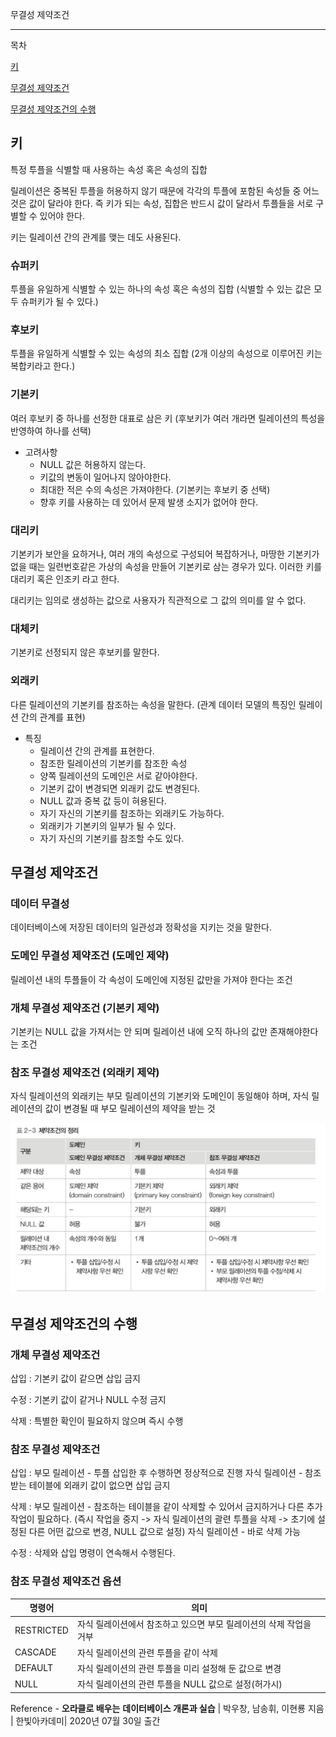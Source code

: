 무결성 제약조건

---

목차

[키](#키)

[무결성 제약조건](#무결성-제약조건)

[무결성 제약조건의 수행](#무결성-제약조건의-수행)



## 키

특정 투플을 식별할 때 사용하는 속성 혹은 속성의 집합

릴레이션은 중복된 투플을 허용하지 않기 때문에 각각의 투플에 포함된 속성들 중 어느 것은 값이 달라야 한다. 즉 키가 되는 속성, 집합은 반드시 값이 달라서 투플들을 서로 구별할 수 있어야 한다.

키는 릴레이션 간의 관계를 맺는 데도 사용된다.

### 슈퍼키

투플을 유일하게 식별할 수 있는 하나의 속성 혹은 속성의 집합 (식별할 수 있는 값은 모두 슈퍼키가 될 수 있다.)

### 후보키

투플을 유일하게 식별할 수 있는 속성의 최소 집합 (2개 이상의 속성으로 이루어진 키는 복합키라고 한다.)

### 기본키

여러 후보키 중 하나를 선정한 대표로 삼은 키 (후보키가 여러 개라면 릴레이션의 특성을 반영하여 하나를 선택)

- 고려사항
	- NULL 값은 허용하지 않는다.
	- 키값의 변동이 일어나지 않아야한다.
	- 최대한 적은 수의 속성은 가져야한다. (기본키는 후보키 중 선택)
	- 향후 키를 사용하는 데 있어서 문제 발생 소지가 없어야 한다.

### 대리키

기본키가 보안을 요하거나, 여러 개의 속성으로 구성되어 복잡하거나, 마땅한 기본키가 없을 때는 일련번호같은 가상의 속성을 만들어 기본키로 삼는 경우가 있다. 이러한 키를 대리키 혹은 인조키 라고 한다.

대리키는 임의로 생성하는 값으로 사용자가 직관적으로 그 값의 의미를 알 수 없다.

### 대체키

기본키로 선정되지 않은 후보키를 말한다.

### 외래키

다른 릴레이션의 기본키를 참조하는 속성을 말한다. (관계 데이터 모델의 특징인 릴레이션 간의 관계를 표현)

- 특징
	- 릴레이션 간의  관계를 표현한다.
	- 참조한 릴레이션의 기본키를 참조한 속성
	- 양쪽 릴레이션의 도메인은 서로 같아야한다.
	- 기본키 값이 변경되면 외래키 값도 변경된다.
	- NULL 값과 중복 값 등이 혀용된다.
	- 자기 자신의 기본키를 참조하는 외래키도 가능하다.
	- 외래키가 기본키의 일부가 될 수 있다.
	- 자기 자신의 기본키를 참조할 수도 있다.



## 무결성 제약조건

### 데이터 무결성

데이터베이스에 저장된 데이터의 일관성과 정확성을 지키는 것을 말한다.

### 도메인 무결성 제약조건 (도메인 제약)

릴레이션 내의 투플들이 각 속성이 도메인에 지정된 값만을 가져야 한다는 조건

### 개체 무결성 제약조건 (기본키 제약)

기본키는 NULL 값을 가져서는 안 되며 릴레이션 내에 오직 하나의 값만 존재해야한다는 조건

### 참조 무결성 제약조건 (외래키 제약)

자식 릴레이션의 외래키는 부모 릴레이션의 기본키와 도메인이 동일해야 하며, 자식 릴레이션의 값이 변경될 때 부모 릴레이션의 제약을 받는 것

![image-20210930115316412](../images/image-20210930115316412.png)



## 무결성 제약조건의 수행

### 개체 무결성 제약조건

삽입 : 기본키 값이 같으면 삽입 금지

수정 : 기본키 값이 같거나 NULL 수정 금지

삭제 : 특별한 확인이 필요하지 않으며 즉시 수행

### 참조 무결성 제약조건

삽입 : 부모 릴레이션 - 투플 삽입한 후 수행하면 정상적으로 진행
		  자식 릴레이션 - 참조받는 테이블에 외래키 값이 없으면 삽입 금지

삭제 : 부모 릴레이션 - 참조하는 테이블을 같이 삭제할 수 있어서 금지하거나 다른 추가 작업이 필요하다.
(즉시 작업을 중지 -> 자식 릴레이션의 괄련 투플을 삭제 -> 초기에 설정된 다른 어떤 값으로 변경, NULL 값으로 설정)
		  자식 릴레이션 - 바로 삭제 가능

수정 :  삭제와 삽입 명령이 연속해서 수행된다.

### 참조 무결성 제약조건 옵션

| 명령어     | 의미                                                         |
| ---------- | ------------------------------------------------------------ |
| RESTRICTED | 자식 릴레이션에서 참조하고 있으면 부모 릴레이션의 삭제 작업을 거부 |
| CASCADE    | 자식 릴레이션의 관련 투플을 같이 삭제                        |
| DEFAULT    | 자식 릴레이션의 관련 투플을 미리 설정해 둔 값으로 변경       |
| NULL       | 자식 릴레이션의 관련 투플을 NULL 값으로 설정(허가시)         |





Reference - **오라클로 배우는** **데이터베이스 개론과 실습** | 박우창, 남송휘, 이현룡 지음 | 한빛아카데미| 2020년 07월 30일 출간

